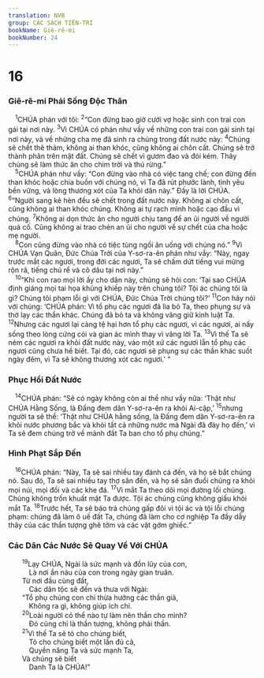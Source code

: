 ```yaml
---
translation: NVB
group: CÁC SÁCH TIÊN-TRI
bookName: Giê-rê-mi 
bookNumber: 24
---
```


<div class="title"><h1>16</h1><h3>Giê-rê-mi Phải Sống Độc Thân </h3></div>
<span class="verse gie_16_1"> <sup>1</sup>CHÚA phán với tôi: </span>
<span class="verse gie_16_2"><sup>2</sup>“Con đừng bao giờ cưới vợ hoặc sinh con trai con gái tại nơi này. </span>
<span class="verse gie_16_3"><sup>3</sup>Vì CHÚA có phán như vầy về những con trai con gái sinh tại nơi này, và về những cha mẹ đã sinh ra chúng trong đất nước này: </span>
<span class="verse gie_16_4"><sup>4</sup>Chúng sẽ chết thê thảm, không ai than khóc, cũng không ai chôn cất. Chúng sẽ trở thành phân trên mặt đất. Chúng sẽ chết vì gươm đao và đói kém. Thây chúng sẽ làm thức ăn cho chim trời và thú rừng.” <br/></span>
<span class="verse gie_16_5"> <sup>5</sup>CHÚA phán như vầy: “Con đừng vào nhà có việc tang chế; con đừng đến than khóc hoặc chia buồn với chúng nó, vì Ta đã rút phước lành, tình yêu bền vững, và lòng thương xót của Ta khỏi dân này.” Đấy là lời CHÚA. </span>
<span class="verse gie_16_6"><sup>6</sup>“Người sang kẻ hèn đều sẽ chết trong đất nước này. Không ai chôn cất, cũng không ai than khóc chúng. Không ai tự rạch mình hoặc cạo đầu vì chúng. </span>
<span class="verse gie_16_7"><sup>7</sup>Không ai dọn thức ăn cho người chịu tang để an ủi người về người quá cố. Cũng không ai trao chén an ủi cho người về sự chết của cha hoặc mẹ người. <br/></span>
<span class="verse gie_16_8"> <sup>8</sup>Con cũng đừng vào nhà có tiệc tùng ngồi ăn uống với chúng nó.” </span>
<span class="verse gie_16_9"><sup>9</sup>Vì CHÚA Vạn Quân, Đức Chúa Trời của Y-sơ-ra-ên phán như vầy: “Này, ngay trước mắt các ngươi, trong đời các ngươi, Ta sẽ chấm dứt tiếng vui mừng rộn rã, tiếng chú rể và cô dâu tại nơi này.” <br/></span>
<span class="verse gie_16_10"> <sup>10</sup>“Khi con rao mọi lời ấy cho dân này, chúng sẽ hỏi con: ‘Tại sao CHÚA định giáng mọi tai họa khủng khiếp này trên chúng tôi? Tội ác chúng tôi là gì? Chúng tôi phạm lỗi gì với CHÚA, Đức Chúa Trời chúng tôi?’ </span>
<span class="verse gie_16_11"><sup>11</sup>Con hãy nói với chúng: ‘CHÚA phán: Vì tổ phụ các ngươi đã lìa bỏ Ta, theo phụng sự và thờ lạy các thần khác. Chúng đã bỏ ta và không vâng giữ kinh luật Ta. </span>
<span class="verse gie_16_12"><sup>12</sup>Nhưng các ngươi lại càng tệ hại hơn tổ phụ các ngươi, vì các ngươi, ai nấy sống theo lòng cứng cỏi và gian ác mình thay vì vâng lời Ta. </span>
<span class="verse gie_16_13"><sup>13</sup>Vì thế Ta sẽ ném các ngươi ra khỏi đất nước này, vào một xứ các ngươi lẫn tổ phụ các ngươi cũng chưa hề biết. Tại đó, các ngươi sẽ phụng sự các thần khác suốt ngày đêm, vì Ta sẽ không thương xót các ngươi.’ ” <br/></span>
<div class="title"><h3>Phục Hồi Đất Nước </h3></div>
<span class="verse gie_16_14"> <sup>14</sup>CHÚA phán: “Sẽ có ngày không còn ai thề như vầy nữa: ‘Thật như CHÚA Hằng Sống, là Đấng đem dân Y-sơ-ra-ên ra khỏi Ai-cập,’ </span>
<span class="verse gie_16_15"><sup>15</sup>nhưng người ta sẽ thề: ‘Thật như CHÚA hằng sống, là Đấng đem dân Y-sơ-ra-ên ra khỏi nước phương bắc và khỏi tất cả những nước mà Ngài đã đày họ đến,’ vì Ta sẽ đem chúng trở về mảnh đất Ta ban cho tổ phụ chúng.” <br/></span>
<div class="title"><h3>Hình Phạt Sắp Đến </h3></div>
<span class="verse gie_16_16"> <sup>16</sup>CHÚA phán: “Này, Ta sẽ sai nhiều tay đánh cá đến, và họ sẽ bắt chúng nó. Sau đó, Ta sẽ sai nhiều tay thợ săn đến, và họ sẽ săn đuổi chúng ra khỏi mọi núi, mọi đồi và các khe đá. </span>
<span class="verse gie_16_17"><sup>17</sup>Vì mắt Ta theo dõi mọi đường lối chúng. Chúng không trốn khuất mặt Ta được. Tội ác chúng cũng không giấu khỏi mắt Ta. </span>
<span class="verse gie_16_18"><sup>18</sup>Trước hết, Ta sẽ báo trả chúng gấp đôi vì tội ác và tội lỗi chúng phạm: chúng đã làm ô uế đất Ta, chúng đã làm cho cơ nghiệp Ta đầy dẫy thây của các thần tượng ghê tởm và các vật gớm ghiếc.” <br/></span>
<div class="title"><h3>Các Dân Các Nước Sẽ Quay Về Với CHÚA </h3></div>
<span class="verse gie_16_19">  <sup>19</sup>Lạy CHÚA, Ngài là sức mạnh và đồn lũy của con, <br/>   Là nơi ẩn náu của con trong ngày gian truân. <br/>  Từ nơi đầu cùng đất, <br/>   Các dân tộc sẽ đến và thưa với Ngài: <br/>  “Tổ phụ chúng con chỉ thừa hưởng các thần giả, <br/>   Không ra gì, không giúp ích chi. <br/></span>
<span class="verse gie_16_20">  <sup>20</sup>Loài người có thể nào tự làm nên thần cho mình? <br/>   Đó cũng chỉ là thần tượng, không phải thần. <br/></span>
<span class="verse gie_16_21">  <sup>21</sup>Vì thế Ta sẽ tỏ cho chúng biết, <br/>   Tỏ cho chúng biết một lần đủ cả, <br/>   Quyền năng Ta và sức mạnh Ta, <br/>  Và chúng sẽ biết <br/>   Danh Ta là CHÚA!” <br/></span>
